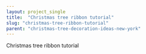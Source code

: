 ```yaml
---
layout: project_single
title:  "Christmas tree ribbon tutorial"
slug: "christmas-tree-ribbon-tutorial"
parent: "christmas-tree-decoration-ideas-new-york"
---
```

Christmas tree ribbon tutorial